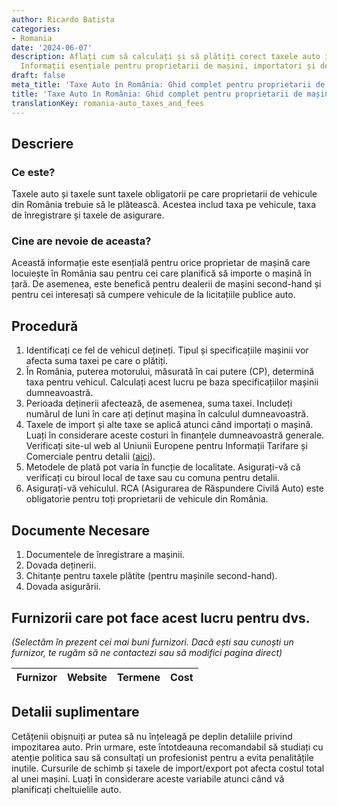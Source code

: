 ```yaml
---
author: Ricardo Batista
categories:
- Romania
date: '2024-06-07'
description: Aflați cum să calculați și să plătiți corect taxele auto în România.
  Informații esențiale pentru proprietarii de mașini, importatori și dealeri auto.
draft: false
meta_title: 'Taxe Auto în România: Ghid complet pentru proprietarii de mașini'
title: 'Taxe Auto în România: Ghid complet pentru proprietarii de mașini'
translationKey: romania-auto_taxes_and_fees
---
```



## Descriere
### Ce este?
Taxele auto și taxele sunt taxele obligatorii pe care proprietarii de vehicule din România trebuie să le plătească. Acestea includ taxa pe vehicule, taxa de înregistrare și taxele de asigurare.

### Cine are nevoie de aceasta?
Această informație este esențială pentru orice proprietar de mașină care locuiește în România sau pentru cei care planifică să importe o mașină în țară. De asemenea, este benefică pentru dealerii de mașini second-hand și pentru cei interesați să cumpere vehicule de la licitațiile publice auto.

## Procedură
1. Identificați ce fel de vehicul dețineți. Tipul și specificațiile mașinii vor afecta suma taxei pe care o plătiți.
2. În România, puterea motorului, măsurată în cai putere (CP), determină taxa pentru vehicul. Calculați acest lucru pe baza specificațiilor mașinii dumneavoastră.
3. Perioada deținerii afectează, de asemenea, suma taxei. Includeți numărul de luni în care ați deținut mașina în calculul dumneavoastră.
4. Taxele de import și alte taxe se aplică atunci când importați o mașină. Luați în considerare aceste costuri în finanțele dumneavoastră generale. Verificați site-ul web al Uniunii Europene pentru Informații Tarifare și Comerciale pentru detalii ([aici](https://ec.europa.eu/taxation_customs/business/calculation-customs-duties/what-is-common-customs-tariff_en)).
5. Metodele de plată pot varia în funcție de localitate. Asigurați-vă că verificați cu biroul local de taxe sau cu comuna pentru detalii.
6. Asigurați-vă vehiculul. RCA (Asigurarea de Răspundere Civilă Auto) este obligatorie pentru toți proprietarii de vehicule din România.

## Documente Necesare
1. Documentele de înregistrare a mașinii.
2. Dovada deținerii.
3. Chitanțe pentru taxele plătite (pentru mașinile second-hand).
4. Dovada asigurării.

## Furnizorii care pot face acest lucru pentru dvs.

_(Selectăm în prezent cei mai buni furnizori. Dacă ești sau cunoști un furnizor, te rugăm să ne contactezi sau să modifici pagina direct)_

| Furnizor        |     Website     |     Termene      |       Cost       |
| --------------- | --------------- |  :-------------: | :-------------: |

## Detalii suplimentare
Cetățenii obișnuiți ar putea să nu înțeleagă pe deplin detaliile privind impozitarea auto. Prin urmare, este întotdeauna recomandabil să studiați cu atenție politica sau să consultați un profesionist pentru a evita penalitățile inutile. Cursurile de schimb și taxele de import/export pot afecta costul total al unei mașini. Luați în considerare aceste variabile atunci când vă planificați cheltuielile auto.